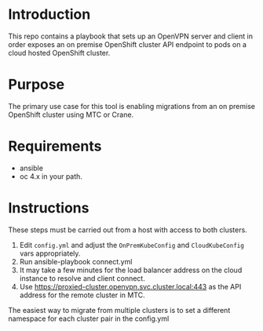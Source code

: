 # Introduction
This repo contains a playbook that sets up an OpenVPN server and client in order exposes an on premise OpenShift cluster API endpoint to pods on a cloud hosted OpenShift cluster.

# Purpose
The primary use case for this tool is enabling migrations from an on premise OpenShift cluster using MTC or Crane.

# Requirements
- ansible
- oc 4.x in your path.

# Instructions
These steps must be carried out from a host with access to both clusters.

1. Edit `config.yml` and adjust the `OnPremKubeConfig` and `CloudKubeConfig` vars appropriately.
1. Run ansible-playbook connect.yml
1. It may take a few minutes for the load balancer address on the cloud instance to resolve and client connect.
1. Use https://proxied-cluster.openvpn.svc.cluster.local:443 as the API address for the remote cluster in MTC.

The easiest way to migrate from multiple clusters is to set a different namespace for each cluster pair in the config.yml
